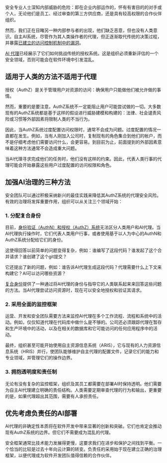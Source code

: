 安全专业人士深知内部威胁的危险：即在企业内部运作的，怀有有害目的的对手或个人，无论他们是员工、经过审查的第三方供应商，还是具有较高权限的合作伙伴组织。

然而，我们正在目睹另一种内部参与者的出现，他们缺乏恶意，但也没有人类意识。自主AI系统，尽管作为其人类操作者的代理，但正逐渐取代传统的决策过程，并暴露[已建立的访问控制机制中的漏洞](https://thenewstack.io/ai-agents-are-a-security-ticking-time-bomb/)。

[AI 代理](https://thenewstack.io/ai-agents-a-comprehensive-introduction-for-developers/)已经展示了它们如何挑战传统的授权系统。这是组织必须重新评估的一个安全领域，否则可能会在软件环境中引发混乱。

## **适用于人类的方法不适用于代理**

授权（AuthZ）是关于管理用户对资源的访问：确保用户只能做他们被允许做的事情。

然而，重要的是要注意，AuthZ系统不一定能阻止用户可能尝试做的一切。大多数现有的AuthZ系统都是基于这样的假设进行威胁建模和构建的：法律、社会谴责风险或习惯等外部因素将限制人类的不当行为。

因此，当AuthZ系统过度配置访问权限时，通常不会成为问题。过度配置的情况一直都在发生。例如，当有人刚加入公司时，复制现有的角色集合到他们的帐户，而不是仔细考虑他们需要访问什么，会更容易。到目前为止，前面提到的外部因素意味着这种方法通常不会造成重大问题。

当AI代理寻求完成他们的任务时，他们没有这样的约束。因此，代表人类行事的代理可能会开始暴露这些用户过度配置的访问权限和角色。

## 加强AI治理的三种方法

安全团队可以通过积极采纳新兴的最佳实践来降低其AuthZ系统的代理安全风险。有效的治理将发挥重要作用，组织可以从关注三个领域开始：

### 1. 分配复合身份

目前，[身份验证（AuthN）和授权（AuthZ）系统](https://thenewstack.io/how-do-authentication-and-authorization-differ/)无法区分人类用户和AI代理。当AI代理执行操作时，它们代表人类用户行事，或者使用基于以人为中心的AuthN和AuthZ系统分配给它们的身份。

这使得回答以前简单的问题变得复杂，例如：谁编写了这段代码？谁发起了这个合并请求？谁创建了这个git提交？

它还提出了新的问题，例如：谁告诉AI代理生成这段代码？代理需要什么上下文来构建它？AI可以访问哪些资源？

[复合身份](https://docs.gitlab.com/development/ai_features/composite_identity/)提供了一种通过将AI代理的身份与指导它的人类联系起来来回答这些问题的方法。当AI代理尝试访问资源时，现在可以安全地授权和验证其请求。

### 2. 采用全面的监控框架

运营、开发和安全团队需要方法来监控AI代理在多个工作流程、流程和系统中的活动。例如，仅仅知道代理在代码库中做什么是不够的。公司还必须跟踪代理在暂存和生产环境中的活动，以及在相关的数据库和它可能访问的任何应用程序中的活动。

最终，组织甚至可能开始使用自主资源信息系统（ARIS），它与现有的人力资源信息系统（HRIS）并行，使团队能够维护自主代理的配置文件，记录它们的能力和专业领域，并管理它们的操作边界。

### 3. 拥抱透明度和责任制

无论有没有复杂的监控框架，组织及其员工都需要在部署AI时保持透明。他们需要为自主AI代理建立明确的责任结构。人类需要定期审查代理的行为和输出，更重要的是，如果代理超出其范围，需要有人承担责任。

## **优先考虑负责任的AI部署**

AI代理的非确定性本质将在软件开发中带来显著的创新和突破。它们也肯定会推动现有AuthZ系统的边界。但它们不需要成为混乱的代理。

安全框架通常比技术能力发展得更慢，这要求我们在进步和保护之间找到平衡。一个恰当的比较是过去十年向云计算的转变。负责任的采用始于现在建立正确的治理框架，以便代理成为软件开发团队值得信赖的合作伙伴。